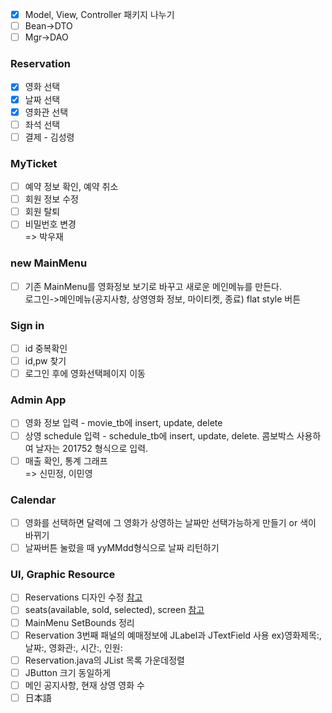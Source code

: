 - [x] Model, View, Controller 패키지 나누기
- [ ] Bean->DTO
- [ ] Mgr->DAO

### Reservation
- [x] 영화 선택
- [x] 날짜 선택
- [x] 영화관 선택
- [ ] 좌석 선택
- [ ] 결제 - 김성령

### MyTicket
- [ ] 예약 정보 확인, 예약 취소
- [ ] 회원 정보 수정
- [ ] 회원 탈퇴 
- [ ] 비밀번호 변경   
=> 박우재

### new MainMenu
- [ ] 기존 MainMenu를 영화정보 보기로 바꾸고 새로운 메인메뉴를 만든다.   
로그인->메인메뉴(공지사항, 상영영화 정보, 마이티켓, 종료) flat style 버튼

### Sign in
- [ ] id 중복확인
- [ ] id,pw 찾기
- [ ] 로그인 후에 영화선택페이지 이동

### Admin App
- [ ] 영화 정보 입력 - movie_tb에 insert, update, delete
- [ ] 상영 schedule 입력 - schedule_tb에 insert, update, delete. 콤보박스 사용하여 날자는 201752 형식으로 입력.
- [ ] 매출 확인, 통계 그래프   
=> 신민정, 이민영

### Calendar
- [ ] 영화를 선택하면 달력에 그 영화가 상영하는 날짜만 선택가능하게 만들기 or 색이 바뀌기
- [ ] 날짜버튼 눌렀을 때 yyMMdd형식으로 날짜 리턴하기

### UI, Graphic Resource
- [ ] Reservations 디자인 수정 [참고](http://hangunsworld.com/blog/1775)
- [ ] seats(available, sold, selected), screen  [참고](https://w3layouts.com/movie-ticket-booking-widget-flat-responsive-widget-template/)
- [ ] MainMenu SetBounds 정리
- [ ] Reservation 3번째 패널의 예매정보에 JLabel과 JTextField 사용 ex)영화제목:, 날짜:, 영화관:, 시간:, 인원:
- [ ] Reservation.java의 JList 목록 가운데정렬
- [ ] JButton 크기 동일하게
- [ ] 메인 공지사항, 현재 상영 영화 수
- [ ] 日本語
